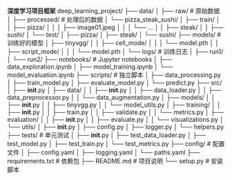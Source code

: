 **深度学习项目框架**
deep_learning_project/
├── data/
│   ├── raw/                           # 原始数据
│   ├── processed/                     # 处理后的数据
│   └── pizza_steak_sushi/
│       ├── train/
│       │   ├── pizza/
│       │   │   ├── image01.jpeg
│       │   │   └── ...
│       │   ├── steak/
│       │   ├── sushi/
│       └── test/
│           ├── pizza/
│           ├── steak/
│           └── sushi/
├── models/                            # 训练好的模型
│   ├── tinyvgg/
│   │   ├── cell_mode/
│   │   │   └── model.pth
│   │   ├── script_mode/
│   │   │   └── model.pth
│   └── logs/                          # 训练日志
│       ├── run1/
│       └── run2/
├── notebooks/                         # Jupyter notebooks
│   ├── data_exploration.ipynb
│   ├── model_training.ipynb
│   └── model_evaluation.ipynb
├── scripts/                           # 独立脚本
│   ├── data_processing.py
│   ├── train_model.py
│   ├── evaluate_model.py
│   └── predict.py
├── src/
│   ├── __init__.py
│   ├── data/
│   │   ├── __init__.py
│   │   ├── data_loader.py
│   │   ├── data_preprocessor.py
│   │   └── data_augmentation.py
│   ├── models/
│   │   ├── __init__.py
│   │   ├── tinyvgg.py
│   │   └── model_utils.py
│   ├── training/
│   │   ├── __init__.py
│   │   ├── train.py
│   │   ├── validate.py
│   │   └── metrics.py
│   ├── evaluation/
│   │   ├── __init__.py
│   │   ├── evaluate.py
│   │   └── visualizations.py
│   └── utils/
│       ├── __init__.py
│       ├── config.py
│       ├── logger.py
│       └── helpers.py
├── tests/                             # 单元测试
│   ├── __init__.py
│   ├── test_data_loader.py
│   ├── test_model.py
│   ├── test_train.py
│   └── test_metrics.py
├── config/                            # 配置文件
│   ├── config.yaml
│   ├── logging.yaml
│   └── paths.yaml
├── requirements.txt                   # 依赖包
├── README.md                          # 项目说明
└── setup.py                           # 安装脚本
